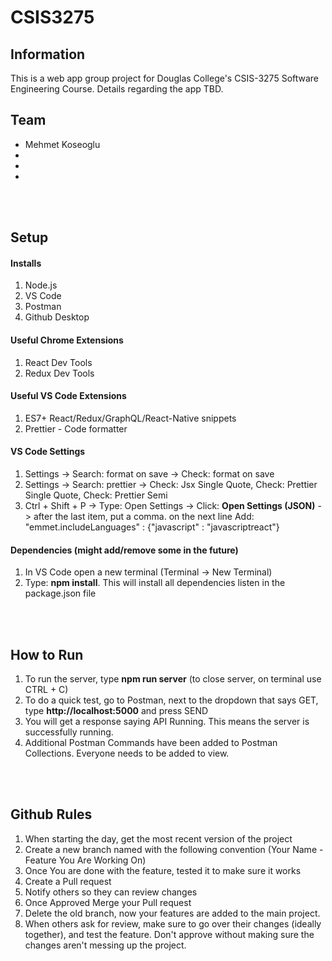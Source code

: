 # CSIS3275

## Information

This is a web app group project for Douglas College's CSIS-3275 Software Engineering Course. Details regarding the app TBD.

## Team

- Mehmet Koseoglu
-
-
-

<br></br>

## Setup

#### Installs

1. Node.js
2. VS Code
3. Postman
4. Github Desktop

#### Useful Chrome Extensions

1. React Dev Tools
2. Redux Dev Tools

#### Useful VS Code Extensions

1. ES7+ React/Redux/GraphQL/React-Native snippets
2. Prettier - Code formatter

#### VS Code Settings

1. Settings -> Search: format on save -> Check: format on save
2. Settings -> Search: prettier -> Check: Jsx Single Quote, Check: Prettier Single Quote, Check: Prettier Semi
3. Ctrl + Shift + P -> Type: Open Settings -> Click: **Open Settings (JSON)** -> after the last item, put a comma. on the next line Add: "emmet.includeLanguages" : {"javascript" : "javascriptreact"}

#### Dependencies (might add/remove some in the future)

1. In VS Code open a new terminal (Terminal -> New Terminal)
2. Type: **npm install**. This will install all dependencies listen in the package.json file

<br></br>

## How to Run

1. To run the server, type **npm run server** (to close server, on terminal use CTRL + C)
2. To do a quick test, go to Postman, next to the dropdown that says GET, type **http://localhost:5000** and press SEND
3. You will get a response saying API Running. This means the server is successfully running.
4. Additional Postman Commands have been added to Postman Collections. Everyone needs to be added to view.

<br></br>

## Github Rules

1. When starting the day, get the most recent version of the project
2. Create a new branch named with the following convention (Your Name - Feature You Are Working On)
3. Once You are done with the feature, tested it to make sure it works
4. Create a Pull request
5. Notify others so they can review changes
6. Once Approved Merge your Pull request
7. Delete the old branch, now your features are added to the main project.
8. When others ask for review, make sure to go over their changes (ideally together), and test the feature. Don't approve without making sure the changes aren't messing up the project.
